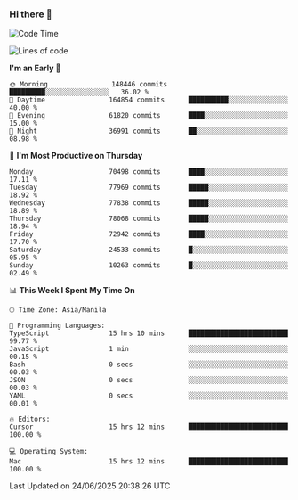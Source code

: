 ### Hi there 👋

<!--START_SECTION:waka-->
![Code Time](http://img.shields.io/badge/Code%20Time-6%2C080%20hrs%2019%20mins-blue)

![Lines of code](https://img.shields.io/badge/From%20Hello%20World%20I%27ve%20Written-141.3%20million%20lines%20of%20code-blue)

**I'm an Early 🐤** 

```text
🌞 Morning                148446 commits      █████████░░░░░░░░░░░░░░░░   36.02 % 
🌆 Daytime                164854 commits      ██████████░░░░░░░░░░░░░░░   40.00 % 
🌃 Evening                61820 commits       ████░░░░░░░░░░░░░░░░░░░░░   15.00 % 
🌙 Night                  36991 commits       ██░░░░░░░░░░░░░░░░░░░░░░░   08.98 % 
```
📅 **I'm Most Productive on Thursday** 

```text
Monday                   70498 commits       ████░░░░░░░░░░░░░░░░░░░░░   17.11 % 
Tuesday                  77969 commits       █████░░░░░░░░░░░░░░░░░░░░   18.92 % 
Wednesday                77838 commits       █████░░░░░░░░░░░░░░░░░░░░   18.89 % 
Thursday                 78068 commits       █████░░░░░░░░░░░░░░░░░░░░   18.94 % 
Friday                   72942 commits       ████░░░░░░░░░░░░░░░░░░░░░   17.70 % 
Saturday                 24533 commits       █░░░░░░░░░░░░░░░░░░░░░░░░   05.95 % 
Sunday                   10263 commits       █░░░░░░░░░░░░░░░░░░░░░░░░   02.49 % 
```


📊 **This Week I Spent My Time On** 

```text
🕑︎ Time Zone: Asia/Manila

💬 Programming Languages: 
TypeScript               15 hrs 10 mins      █████████████████████████   99.77 % 
JavaScript               1 min               ░░░░░░░░░░░░░░░░░░░░░░░░░   00.15 % 
Bash                     0 secs              ░░░░░░░░░░░░░░░░░░░░░░░░░   00.03 % 
JSON                     0 secs              ░░░░░░░░░░░░░░░░░░░░░░░░░   00.03 % 
YAML                     0 secs              ░░░░░░░░░░░░░░░░░░░░░░░░░   00.01 % 

🔥 Editors: 
Cursor                   15 hrs 12 mins      █████████████████████████   100.00 % 

💻 Operating System: 
Mac                      15 hrs 12 mins      █████████████████████████   100.00 % 
```


 Last Updated on 24/06/2025 20:38:26 UTC
<!--END_SECTION:waka-->


<!--
**rad182/rad182** is a ✨ _special_ ✨ repository because its `README.md` (this file) appears on your GitHub profile.

Here are some ideas to get you started:

- 🔭 I’m currently working on ...
- 🌱 I’m currently learning ...
- 👯 I’m looking to collaborate on ...
- 🤔 I’m looking for help with ...
- 💬 Ask me about ...
- 📫 How to reach me: ...
- 😄 Pronouns: ...
- ⚡ Fun fact: ...
-->
